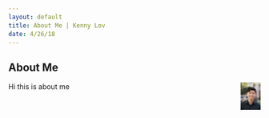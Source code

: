 ```yaml
---
layout: default
title: About Me | Kenny Lov
date: 4/26/18
---
```


## About Me
<img style="float: right;width:40px;height:55px;" src="linkedin pic.jpg">

Hi this is about me 
